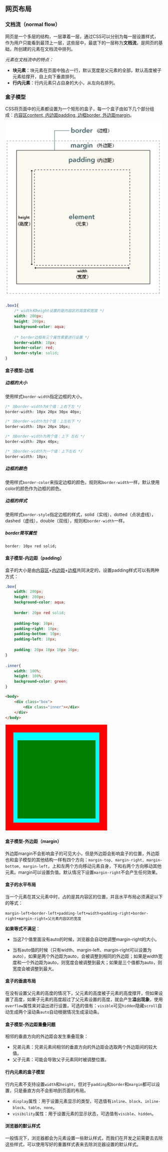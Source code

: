 ## 网页布局

### 文档流（normal flow）

网页是一个多层的结构，一层罩着一层，通过CSS可以分别为每一层设置样式，作为用户只能看到最顶上一层，这些层中，最底下的一层称为**文档流**，是网页的基础，所创建的元素在文档流中排列。

*元素在文档流中的特点：*

- **块元素**：块元素在页面中独占一行，默认宽度是父元素的全部，默认高度被子元素给撑开，自上向下垂直排列。
- **行内元素**：行内元素只占自身的大小，从左向右排列。

### 盒子模型

CSS将页面中的元素都设置为一个矩形的盒子，每一个盒子由如下几个部分组成：<u>内容区content, 内边距padding, 边框border, 外边距margin</u>。

![盒子模型](../images/框模型.png)

```css
.box1{
	/* width和height设置的是内容区的高度和宽度 */
	width: 200px;
	height: 200px;
	background-color: aqua;

	/* border边框有三个属性需要进行设置 */
	border-width: 10px;
	border-color: red;
	border-style: solid;
}
```

#### 盒子模型-边框

##### 边框的大小

使用样式`border-width`指定边框的大小。

```css
/* 当border-width为4个值：上右下左 */
border-width: 10px 20px 30px 40px;
```

```css
/* 当border-width为3个值：上左右下 */
border-width: 10px 20px 10px;
```

```css
/* 当border-width为两个值：上下 左右 */
border-width: 20px 40px;
```

```css
/* 当border-width为一个值：上下左右 */
border-width: 10px;
```

##### 边框的颜色

使用样式`border-color`来指定边框的颜色，规则和`border-width`一样，默认使用color的颜色作为边框的颜色。

##### 边框的样式

使用样式`border-style`指定边框的样式，solid（实线），dotted（点状虚线），dashed（虚线），double（双线），规则和`border-width`一样。

##### border简写属性

```css
border: 10px red solid;
```

#### 盒子模型-内边距（padding）

盒子的大小是由<u>内容区</u>+<u>内边距</u>+<u>边框</u>共同决定的，设置padding样式可以有两种方式：

```css
.box{
	width: 200px;
	height: 200px;
	background-color: aqua;

	border: 20px red solid;

	padding-top: 10px;
	padding-right: 10px;
	padding-bottom: 10px;
	padding-left: 10px;

	padding: 20px 10px 10px 10px;
}

.inner{
	width: 100%;
	height: 100%;
	background-color: green;
}
```

```html
<body>
    <div class="box">
        <div class="inner"></div>
    </div>
</body>
```

![盒子模型](../images/盒子模型效果1.png)

#### 盒子模型-外边距（margin）

外边距margin不会影响盒子的可见大小，但是外边距会影响盒子的位置，外边距也和盒子模型的其他结构一样有四个方向：`margin-top, margin-right, margin-bottom, margin-left`，上和左两个方向移动元素自身，下和右两个方向移动其他元素。margin可以设置负值。默认情况下设置`margin-right`不会产生任何效果。

#### 盒子的水平布局

当一个元素在其父元素中时，占的是其内容区的位置，并且水平布局必须满足以下的等式：

`margin-left+border-left+padding-left+width+padding-right+border-right+margin-right=父元素内容区的宽度`

**如果等式不满足**：

- 当这7个值里面没有auto的时候，浏览器会自动地调整margin-right的大小。

- 当有auto值的时候（只有width、margin-left、margin-right可以设置为auto），如果是两个外边距为auto，会被调整到相同的外边距；如果是width宽度和一个外边距为auto，则宽度会被调整到最大；如果是三个值都为auto，则宽度会被调整到最大。

#### 盒子的垂直布局

在没有设置父元素的高度的情况下，父元素的高度被子元素的高度撑开，但如果设置了高度，如果子元素的高度超过了父元素设置的高度，就会产生**溢出现象**，使用`overflow`属性来对溢出进行设置，可选的值有：`visible`可见`hidden`隐藏`scroll`自动生成两个滚动条`auto`自动根据情况生成滚动条。

#### 盒子模型-外边距重叠问题

相邻的垂直方向的外边距会发生重叠现象：

- 兄弟元素：兄弟元素间相邻的垂直方向的外边距会选取两个外边距间的较大值。
- 父子元素：可能会导致父子元素同时被调整位置。

#### 行内元素的盒子模型

行内元素不支持设置`width`和`height`，但对于`padding`和`border`和`margin`都可以设置，只是垂直方向不会影响到页面的布局。

- `display`属性：用于设置元素显示的类型，可选值有`inline`、`block`、`inline-block`、`table`、`none`。
- `visibility`属性：用于设置元素的显示状态，可选值有`visible`、`hidden`。

#### 浏览器的默认样式

一般情况下，浏览器都会为元素设置一些默认样式，而我们在开发之前需要去去除这些样式，可以使用写好的重置样式表来去除浏览器设置的默认样式。